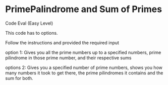 # PrimePalindrome and Sum of Primes
Code Eval (Easy Level)

This code has to options.

Follow the instructions and provided the required input

option 1: Gives you all the prime numbers up to a specified numbers, prime pilindrome in those prime number, and their respective sums

options 2: Gives you a specified number of prime numbers, shows you how many numbers it took to get there, the prime pilindromes it
           contains and the sum for both.
